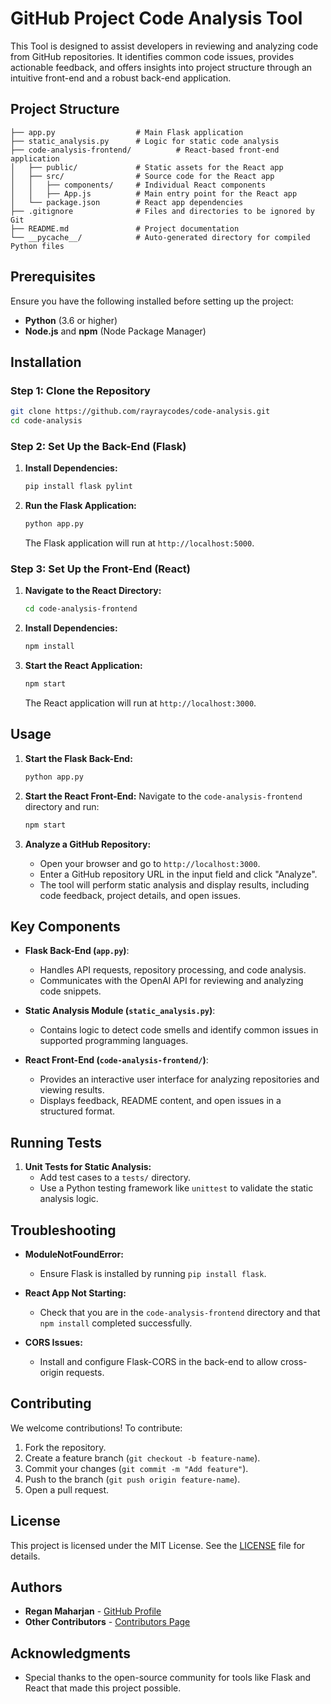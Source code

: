 # GitHub Project Code Analysis Tool

This Tool is designed to assist developers in reviewing and analyzing code from GitHub repositories. It identifies common code issues, provides actionable feedback, and offers insights into project structure through an intuitive front-end and a robust back-end application.

## Project Structure

```
├── app.py                  # Main Flask application
├── static_analysis.py      # Logic for static code analysis
├── code-analysis-frontend/          # React-based front-end application
│   ├── public/             # Static assets for the React app
│   ├── src/                # Source code for the React app
│   │   ├── components/     # Individual React components
│   │   ├── App.js          # Main entry point for the React app
│   └── package.json        # React app dependencies
├── .gitignore              # Files and directories to be ignored by Git
├── README.md               # Project documentation
└── __pycache__/            # Auto-generated directory for compiled Python files
```

## Prerequisites

Ensure you have the following installed before setting up the project:

- **Python** (3.6 or higher)
- **Node.js** and **npm** (Node Package Manager)

## Installation

### Step 1: Clone the Repository

```bash
git clone https://github.com/rayraycodes/code-analysis.git
cd code-analysis
```

### Step 2: Set Up the Back-End (Flask)

1. **Install Dependencies:**
   ```bash
   pip install flask pylint
   ```

2. **Run the Flask Application:**
   ```bash
   python app.py
   ```
   The Flask application will run at `http://localhost:5000`.

### Step 3: Set Up the Front-End (React)

1. **Navigate to the React Directory:**
   ```bash
   cd code-analysis-frontend
   ```

2. **Install Dependencies:**
   ```bash
   npm install
   ```

3. **Start the React Application:**
   ```bash
   npm start
   ```
   The React application will run at `http://localhost:3000`.

## Usage

1. **Start the Flask Back-End:**
   ```bash
   python app.py
   ```

2. **Start the React Front-End:**
   Navigate to the `code-analysis-frontend` directory and run:
   ```bash
   npm start
   ```

3. **Analyze a GitHub Repository:**
   - Open your browser and go to `http://localhost:3000`.
   - Enter a GitHub repository URL in the input field and click "Analyze".
   - The tool will perform static analysis and display results, including code feedback, project details, and open issues.

## Key Components

- **Flask Back-End (`app.py`)**:
  - Handles API requests, repository processing, and code analysis.
  - Communicates with the OpenAI API for reviewing and analyzing code snippets.

- **Static Analysis Module (`static_analysis.py`)**:
  - Contains logic to detect code smells and identify common issues in supported programming languages.

- **React Front-End (`code-analysis-frontend/`)**:
  - Provides an interactive user interface for analyzing repositories and viewing results.
  - Displays feedback, README content, and open issues in a structured format.

## Running Tests

1. **Unit Tests for Static Analysis:**
   - Add test cases to a `tests/` directory.
   - Use a Python testing framework like `unittest` to validate the static analysis logic.

## Troubleshooting

- **ModuleNotFoundError:**
  - Ensure Flask is installed by running `pip install flask`.

- **React App Not Starting:**
  - Check that you are in the `code-analysis-frontend` directory and that `npm install` completed successfully.

- **CORS Issues:**
  - Install and configure Flask-CORS in the back-end to allow cross-origin requests.

## Contributing

We welcome contributions! To contribute:

1. Fork the repository.
2. Create a feature branch (`git checkout -b feature-name`).
3. Commit your changes (`git commit -m "Add feature"`).
4. Push to the branch (`git push origin feature-name`).
5. Open a pull request.

## License

This project is licensed under the MIT License. See the [LICENSE](LICENSE) file for details.

## Authors

- **Regan Maharjan** - [GitHub Profile](https://github.com/rayraycodes)
- **Other Contributors** - [Contributors Page](https://github.com/rayraycodes/code-analysis/contributors)

## Acknowledgments

- Special thanks to the open-source community for tools like Flask and React that made this project possible.

